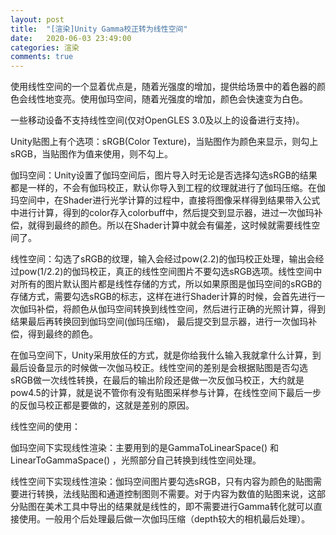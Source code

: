 ```yaml
---
layout: post
title:  "[渲染]Unity Gamma校正转为线性空间"
date:   2020-06-03 23:49:00
categories: 渲染
comments: true
---
```


使用线性空间的一个显着优点是，随着光强度的增加，提供给场景中的着色器的颜色会线性地变亮。使用伽玛空间，随着光强度的增加，颜色会快速变为白色。

一些移动设备不支持线性空间(仅对OpenGLES 3.0及以上的设备进行支持)。

Unity贴图上有个选项：sRGB(Color Texture)，当贴图作为颜色来显示，则勾上sRGB，当贴图作为值来使用，则不勾上。

伽玛空间：Unity设置了伽玛空间后，图片导入时无论是否选择勾选sRGB的结果都是一样的，不会有伽玛校正，默认你导入到工程的纹理就进行了伽玛压缩。在伽玛空间中，在Shader进行光学计算的过程中，直接将图像采样得到结果带入公式中进行计算，得到的color存入colorbuff中，然后提交到显示器，进过一次伽玛补偿，就得到最终的颜色。所以在Shader计算中就会有偏差，这时候就需要线性空间了。

线性空间：勾选了sRGB的纹理，输入会经过pow(2.2)的伽玛校正处理，输出会经过pow(1/2.2)的伽玛校正，真正的线性空间图片不要勾选sRGB选项。线性空间中对所有的图片默认图片都是线性存储的方式，所以如果原图是伽玛空间的sRGB的存储方式，需要勾选sRGB的标志，这样在进行Shader计算的时候，会首先进行一次伽玛补偿，将颜色从伽玛空间转换到线性空间，然后进行正确的光照计算，得到结果最后再转换回到伽玛空间(伽玛压缩)， 最后提交到显示器，进行一次伽玛补偿，得到最终的颜色。 

在伽马空间下，Unity采用放任的方式，就是你给我什么输入我就拿什么计算，到最后设备显示的时候做一次伽马校正。线性空间的差别是会根据贴图是否勾选sRGB做一次线性转换，在最后的输出阶段还是做一次反伽马校正，大约就是pow4.5的计算，就是说不管你有没有贴图采样参与计算，在线性空间下最后一步的反伽马校正都是要做的，这就是差别的原因。


线性空间的使用：

伽玛空间下实现线性渲染：主要用到的是GammaToLinearSpace() 和LinearToGammaSpace() ，光照部分自己转换到线性空间处理。

线性空间下实现线性渲染：伽玛空间图片要勾选sRGB，只有内容为颜色的贴图需要进行转换，法线贴图和通道控制图则不需要。对于内容为数值的贴图来说，这部分贴图在美术工具中导出的结果就是线性的，即不需要进行Gamma转化就可以直接使用。一般用个后处理最后做一次伽玛压缩（depth较大的相机最后处理）。